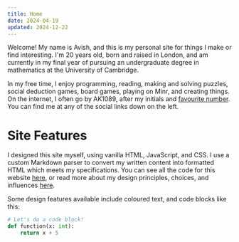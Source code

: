 ```yaml
---
title: Home
date: 2024-04-19
updated: 2024-12-22
---
```


Welcome! My name is Avish, and this is my personal site for things I make or find interesting. I'm 20 years old, born and raised in London, and am currently in my final year of pursuing an undergraduate degree in mathematics at the University of Cambridge.

In my free time, I enjoy programming, reading, making and solving puzzles, social deduction games, board games, playing on Minr, and creating things. On the internet, I often go by AK1089, after my initials and [favourite number](https://en.wikipedia.org/wiki/1089_%28number%29#In_magic). You can find me at any of the social links down on the left.

# Site Features

I designed this site myself, using vanilla HTML, JavaScript, and CSS.  I use a custom Markdown parser to convert my written content into formatted HTML which meets my specifications. You can see all the code for this website [here](https://github.com/AK1089/ak1089.github.io), or read more about my design principles, choices, and influences [here](/other/design).

Some design features available include <span style="color: var(--red)">coloured text</span>, and code blocks like this:

```python
# Let's do a code block!
def function(x: int):
    return x + 5
```
